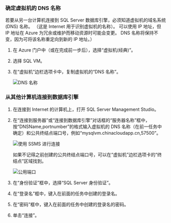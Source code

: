 <a id="determine-the-dns-name-of-the-virtual-machine" class="xliff"></a>

### 确定虚拟机的 DNS 名称
若要从另一台计算机连接到 SQL Server 数据库引擎，必须知道虚拟机的域名系统 (DNS) 名称。 （这是 Internet 用于识别虚拟机的名称）。 可以使用 IP 地址，但 IP 地址在 Azure 为冗余或维护而移动资源时可能会变更。 DNS 名称将保持不变，因为可将该名称重定向到新的 IP 地址。）  

1. 在 Azure 门户中（或在完成前一步后），选择“虚拟机(经典)”。
2. 选择 SQL VM。
3. 在“虚拟机”边栏选项卡中，复制虚拟机的“DNS 名称”。
   
    ![DNS 名称](./media/virtual-machines-sql-server-connection-steps/sql-vm-dns-name.png)

<a id="connect-to-the-database-engine-from-another-computer" class="xliff"></a>

### 从其他计算机连接到数据库引擎
1. 在连接到 Internet 的计算机上，打开 SQL Server Management Studio。
2. 在“连接到服务器”或“连接到数据库引擎”对话框的“服务器名称”框中，按“DNSName,portnumber”的格式输入虚拟机的 DNS 名称（在前一任务中确定）和公共终结点端口号，例如“mysqlvm.chinacloudapp.cn,57500”。
   
    ![使用 SSMS 进行连接](./media/virtual-machines-sql-server-connection-steps/33Connect-SSMS.png)
   
    如果不记得之前创建的公共终结点端口号，可以在“虚拟机”边栏选项卡的“终结点”区域找到。
   
    ![公用端口](./media/virtual-machines-sql-server-connection-steps/sql-vm-port-number.png)
3. 在“身份验证”框中，选择“SQL Server 身份验证”。
4. 在“登录名”框中，键入在前面的任务中创建的登录名。
5. 在“密码”框中，键入在前面的任务中创建的登录名的密码。
6. 单击“连接”。

